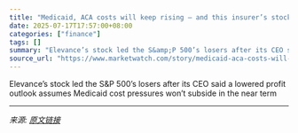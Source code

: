 ```yaml
---
title: "Medicaid, ACA costs will keep rising — and this insurer’s stock is tumbling"
date: 2025-07-17T17:57:00+08:00
categories: ["finance"]
tags: []
summary: "Elevance’s stock led the S&amp;P 500’s losers after its CEO said a lowered profit outlook assumes Medicaid cost pressures won’t subside in the near term"
source_url: "https://www.marketwatch.com/story/medicaid-aca-costs-will-keep-rising-and-this-insurers-stock-is-tumbling-c596c833?mod=mw_rss_topstories"
---
```


Elevance’s stock led the S&amp;P 500’s losers after its CEO said a lowered profit outlook assumes Medicaid cost pressures won’t subside in the near term

---

*来源: [原文链接](https://www.marketwatch.com/story/medicaid-aca-costs-will-keep-rising-and-this-insurers-stock-is-tumbling-c596c833?mod=mw_rss_topstories)*
